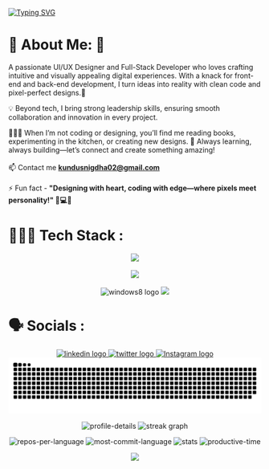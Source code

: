 [![Typing SVG](https://readme-typing-svg.demolab.com?font=Poppins&weight=500&size=25&pause=1000&color=F790C6&multiline=true&width=435&height=60&lines=Hey!+Myself+Snigdha+%3C3;Welcome+to+my+Github+Profile)](https://git.io/typing-svg)

# 💫 About Me: 🦋
A passionate UI/UX Designer and Full-Stack Developer who loves crafting intuitive and visually appealing digital experiences. With a knack for front-end and back-end development, I turn ideas into reality with clean code and pixel-perfect designs.🩷

💡 Beyond tech, I bring strong leadership skills, ensuring smooth collaboration and innovation in every project.

📖🍳🎨 When I’m not coding or designing, you’ll find me reading books, experimenting in the kitchen, or creating new designs.
🚀 Always learning, always building—let’s connect and create something amazing!
<br><br>📫 Contact me **kundusnigdha02@gmail.com**<br><br> ⚡ Fun fact - **"Designing with heart, coding with edge—where pixels meet personality!" 🎨💻✨** 

# 👩🏻‍💻 Tech Stack :
<p align="center">
  <a href="https://skillicons.dev">
    <img src="https://skillicons.dev/icons?i=js,html,css,java" />
  </a>
</p>

<p align="center">
  <a href="https://skillicons.dev">
    <img src="https://skillicons.dev/icons?i=vscode,github,figma,git" />
  </a>
</p>
<div align="center">
<img src="https://cdn.jsdelivr.net/gh/devicons/devicon/icons/windows8/windows8-original.svg" height="50" width="60" alt="windows8 logo"/>
 <a href= https://www.apple.com/in/macos> <img width ='40px' src ='https://img.icons8.com/ios-glyphs/144/000000/mac-client.png'> </a>
</div>






<h1 align="left"> 🗣 Socials : </h1>

<div align="center">
  <a href="https://www.linkedin.com/in/snigdha-kundu-2b4862254/">
    <img src="https://img.shields.io/static/v1?message=LinkedIn&logo=linkedin&label=&color=DE3163&logoColor=white&labelColor=&style=for-the-badge" height="40" alt="linkedin logo"/>
      </a>

  <a href="https://twitter.com/gunjansaha55">
    <img src="https://img.shields.io/static/v1?message=Twitter&logo=twitter&label=&color=1DA1F2&logoColor=white&labelColor=&style=for-the-badge" height="40" alt="twitter logo"  />
  </a>
  
  <a href="https://www.instagram.com/gunjansaha55/">
    <img src="https://img.shields.io/static/v1?message=Instagram&logo=Instagram&label=&color=0077B5&logoColor=white&labelColor=&style=for-the-badge" height="40" alt="Instagram logo"/>
  </a>
  

  

  
  </div>








<picture>
  <source
    media="(prefers-color-scheme: dark)"
    srcset="https://raw.githubusercontent.com/platane/snk/output/github-contribution-grid-snake-dark.svg"
  />
  <source
    media="(prefers-color-scheme: light)"
    srcset="https://raw.githubusercontent.com/platane/snk/output/github-contribution-grid-snake.svg"
  />
  <img
    alt="github contribution grid snake animation"
    src="https://raw.githubusercontent.com/platane/snk/output/github-contribution-grid-snake.svg"
  />
</picture>

<div align="center">

![profile-details](http://github-profile-summary-cards.vercel.app/api/cards/profile-details?username=gunjansaha55&theme=highcontrast)
<img src="https://streak-stats.demolab.com?user=gunjansaha55&locale=en&mode=weekly&theme=vision-friendly-dark&hide_border=true&border_radius=10&date_format=j M[ Y]&order=3" height="180" alt="streak graph"/>

![repos-per-language](http://github-profile-summary-cards.vercel.app/api/cards/repos-per-language?username=gunjansaha55&theme=highcontrast)
![most-commit-language](http://github-profile-summary-cards.vercel.app/api/cards/most-commit-language?username=gunjansaha55&theme=highcontrast)
![stats](http://github-profile-summary-cards.vercel.app/api/cards/stats?username=gunjansaha55&theme=highcontrast)
![productive-time](http://github-profile-summary-cards.vercel.app/api/cards/productive-time?username=gunjansaha55&theme=highcontrast&utcOffset=8)

![](https://github-profile-trophy.vercel.app/?username=gunjansaha55&theme=onestar&no-frame=true&no-bg=false&margin-w=4)

</div>
